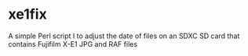 xe1fix
======

A simple Perl script I to adjust the date of files on an SDXC SD card that contains Fujifilm X-E1 JPG and RAF files